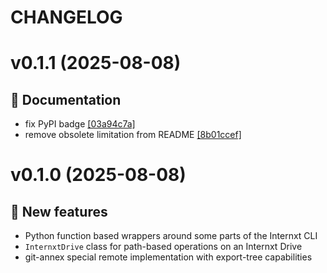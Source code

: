 # CHANGELOG

# v0.1.1 (2025-08-08)

## 📝 Documentation

- fix PyPI badge [[03a94c7a]](https://github.com/datalad/datasalad/commit/03a94c7a)
- remove obsolete limitation from README [[8b01ccef]](https://github.com/datalad/datasalad/commit/8b01ccef)

# v0.1.0 (2025-08-08)

## 💫 New features

- Python function based wrappers around some parts of the Internxt CLI
- `InternxtDrive` class for path-based operations on an Internxt Drive
- git-annex special remote implementation with export-tree capabilities
